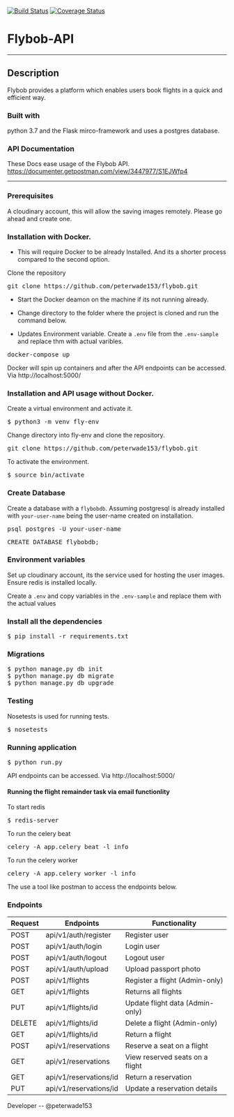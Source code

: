 [![Build Status](https://travis-ci.org/peterwade153/flybob.svg?branch=master)](https://travis-ci.org/peterwade153/flybob)
[![Coverage Status](https://coveralls.io/repos/github/peterwade153/flybob/badge.svg?branch=master)](https://coveralls.io/github/peterwade153/flybob?branch=master)
# Flybob-API
---
## Description
Flybob provides a platform which enables users book flights in a quick and efficient way.

###  Built with
python 3.7 and the Flask mirco-framework and uses a postgres database.

### API Documentation
These Docs ease usage of the Flybob API. https://documenter.getpostman.com/view/3447977/S1EJWfp4

---
### Prerequisites
A cloudinary account, this will allow the saving images remotely. Please go ahead and create one.

### Installation with Docker.
- This will require Docker to be already Installed. And its a shorter process compared to the second option.

Clone the repository
<pre>
git clone https://github.com/peterwade153/flybob.git
</pre>

- Start the Docker deamon on the machine if its not running already. 

- Change directory to the folder where the project is cloned and run the command below.

- Updates Environment variable. Create a `.env` file from the `.env-sample` and replace thm with actual varibles.

<pre>
docker-compose up
</pre>

Docker will spin up containers and after the API endpoints can be accessed. Via http://localhost:5000/


### Installation and API usage without Docker.

Create a virtual environment and activate it.
<pre>
$ python3 -m venv fly-env
</pre>
Change directory into fly-env and clone the repository.
<pre>
git clone https://github.com/peterwade153/flybob.git
</pre>
To activate the environment.
<pre>
$ source bin/activate
</pre>
### Create Database
Create a database with a `flybobdb`. Assuming postgresql is already installed with `your-user-name` being the user-name created on installation.
<pre>
psql postgres -U your-user-name
</pre>
<pre>
CREATE DATABASE flybobdb;
</pre>

### Environment variables
Set up cloudinary account, its the service used for hosting the user images.
Ensure redis is installed locally.

Create a `.env` and copy variables in the `.env-sample` and replace them with the actual values


### Install all the dependencies
<pre>
$ pip install -r requirements.txt
</pre>

### Migrations
<pre>
$ python manage.py db init
$ python manage.py db migrate
$ python manage.py db upgrade
</pre>

### Testing
Nosetests is used for running tests.
<pre>
$ nosetests
</pre>

### Running application
<pre>
$ python run.py
</pre>

API endpoints can be accessed. Via http://localhost:5000/

#### Running the flight remainder task via email functionlity 
To start redis
<pre>
$ redis-server
</pre>
To run the celery beat
<pre>
celery -A app.celery beat -l info
</pre>
To run the celery worker
<pre>
celery -A app.celery worker -l info
</pre>
The use a tool like postman to access the endpoints below.
### Endpoints

Request |       Endpoints                 |       Functionality
--------|---------------------------------|--------------------------------
POST    |  api/v1/auth/register           |        Register user
POST    |  api/v1/auth/login              |        Login user
POST    |  api/v1/auth/logout             |        Logout user
POST    |  api/v1/auth/upload             |        Upload passport photo
POST    |  api/v1/flights                 |        Register a flight (Admin-only)
GET     |  api/v1/flights                 |        Returns all flights
PUT     |  api/v1/flights/id              |        Update flight data (Admin-only)
DELETE  |  api/v1/flights/id              |        Delete a flight (Admin-only)
GET     |  api/v1/flights/id              |        Return a flight
POST    |  api/v1/reservations            |        Reserve a seat on a flight 
GET     |  api/v1/reservations            |        View reserved seats on a flight
GET     |  api/v1/reservations/id         |        Return a reservation
PUT     |  api/v1/reservations/id         |        Update a reservation details

Developer -- @peterwade153